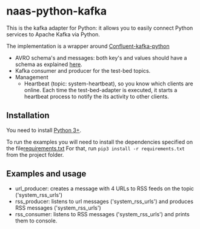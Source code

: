 # naas-python-kafka

This is the kafka adapter for Python: it allows you to easily connect Python 
services to Apache Kafka via Python. 

The implementation is a wrapper around [Confluent-kafka-python](https://github.com/confluentinc/confluent-kafka-python) 
- AVRO schema's and messages: both key's and values should have a schema 
as explained [here](https://github.com/DRIVER-EU/avro-schemas).
- Kafka consumer and producer for the test-bed topics.
- Management
  - Heartbeat (topic: system-heartbeat), so you know which clients are online.
  Each time the test-bed-adapter is executed, it starts a heartbeat process to notify
  the its activity to other clients.

## Installation
You need to install [Python 3+](https://www.python.org/). 

To run the examples you will need to install the dependencies specified on the file[requirements.txt](https://github.com/DRIVER-EU/python-test-bed-adapter/blob/master/requirements.txt)
For that, run
```pip3 install -r requirements.txt```
from the project folder.
## Examples and usage
- url_producer: creates a message with 4 URLs to RSS feeds on the topic ('system_rss_urls')
- rss_producer: listens to url messages ('system_rss_urls') and produces RSS messages ('system_rss_urls')
- rss_consumer: listens to RSS messages ('system_rss_urls') and prints them to console.
